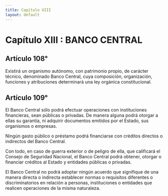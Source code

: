 ```yaml
---
title: Capítulo XIII
layout: default
---
```


# Capítulo XIII : BANCO CENTRAL

## Artículo 108°

Existirá un organismo autónomo, con patrimonio propio, de carácter
técnico, denominado Banco Central, cuya composición, organización,
funciones y atribuciones determinará una ley orgánica constitucional.

## Artículo 109°

El Banco Central sólo podrá efectuar operaciones con instituciones
financieras, sean públicas o privadas. De manera alguna podrá otorgar a
ellas su garantía, ni adquirir documentos emitidos por el Estado, sus
organismos o empresas.

Ningún gasto público o préstamo podrá financiarse con créditos directos
o indirectos del Banco Central.

Con todo, en caso de guerra exterior o de peligro de ella, que
calificará el Consejo de Seguridad Nacional, el Banco Central podrá
obtener, otorgar o financiar créditos al Estado y entidades públicas o
privadas.

El Banco Central no podrá adoptar ningún acuerdo que signifique de una
manera directa o indirecta establecer normas o requisitos diferentes o
discriminatorios en relación a personas, instituciones o entidades que
realicen operaciones de la misma naturaleza.

